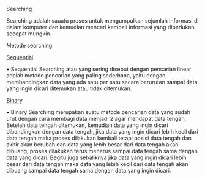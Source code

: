Searching

Searching adalah sauatu proses untuk mengumpulkan sejumlah informasi di dalam komputer dan kemudian mencari kembali informasi yang diperlukan secepat mungkin.

Metode searching:

<a href="https://github.com/revobintang/ASD/tree/main/Searching/Sequence">Sequential</a>

•	Sequential Searching atau yang sering disebut dengan pencarian linear adalah metode pencarian yang paling sederhana, yaitu dengan membandingkan data yang ada satu per satu secara berurutan sampai data yang ingin dicari ditemukan atau tidak ditemukan. 

<a href="https://github.com/revobintang/ASD/tree/main/Searching/Binary">Binary</a>

•	Binary Searching merupakan suatu metode pencarian data yang sudah urut dengan cara membagi data menjadi 2 agar mendapat data tengah. Setelah data tengah ditemukan, kemudian data yang ingin dicari dibandingkan dengan data tengah, jika data yang ingin dicari lebih kecil dari data tengah maka proses dilakukan kembali tetapi posisi data tengah dan akhir akan berubah dan data yang lebih besar dari data tengah akan dibuang, proses dilakukan terus menerus sampai data tengah sama dengan data yang dicari. Begitu juga sebaliknya jika data yang ingin dicari lebih besar dari data tengah maka data yang lebih kecil dari data tengah akan dibuang sampai data tengah sama dengan data yang ingin dicari.

